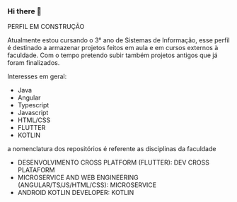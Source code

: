 ### Hi there 👋
PERFIL EM CONSTRUÇÃO 

Atualmente estou cursando o 3° ano de Sistemas de Informação, 
esse perfil é destinado a armazenar projetos feitos em aula e em cursos externos à faculdade.
Com o tempo pretendo subir também projetos antigos que já foram finalizados.

Interesses em geral: 
- Java
- Angular
- Typescript
- Javascript
- HTML/CSS
- FLUTTER
- KOTLIN

a nomenclatura dos repositórios é referente as disciplinas da faculdade
- DESENVOLVIMENTO CROSS PLATFORM (FLUTTER): DEV CROSS PLATAFORM
- MICROSERVICE AND WEB ENGINEERING (ANGULAR/TS/JS/HTML/CSS): MICROSERVICE
- ANDROID KOTLIN DEVELOPER: KOTLIN
